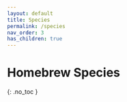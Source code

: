 ```yaml
---
layout: default
title: Species
permalink: /species
nav_order: 3
has_children: true
---
```


# Homebrew Species
{: .no_toc }

